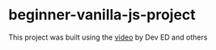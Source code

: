 # beginner-vanilla-js-project


This project was built using the <a href="https://www.youtube.com/watch?v=Ttf3CEsEwMQ" target="_blank">video</a> by Dev ED and others
